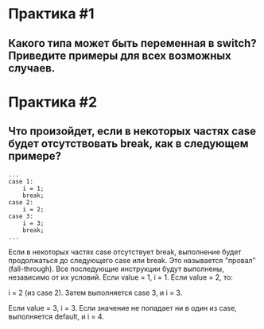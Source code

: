 # Практика #1
## Какого типа может быть переменная в switch? Приведите примеры для всех возможных случаев.

# Практика #2
## Что произойдет, если в некоторых частях case будет отсутствовать break, как в следующем примере?

```
...
case 1:
    i = 1;
    break;
case 2:
    i = 2;
case 3:
    i = 3;
    break;
...
```

Если в некоторых частях case отсутствует break, выполнение будет продолжаться до следующего case или break. Это называется "провал" (fall-through). Все последующие инструкции будут выполнены, независимо от их условий.
Если value = 1, i = 1.
Если value = 2, то:

i = 2 (из case 2).
Затем выполняется case 3, и i = 3.

Если value = 3, i = 3.
Если значение не попадает ни в один из case, выполняется default, и i = 4.
